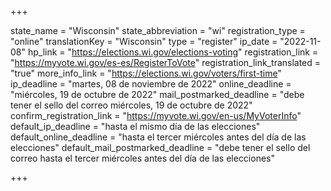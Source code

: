 +++

state_name = "Wisconsin"
state_abbreviation = "wi"
registration_type = "online"
translationKey = "Wisconsin"
type = "register"
ip_date = "2022-11-08"
hp_link = "https://elections.wi.gov/elections-voting"
registration_link = "https://myvote.wi.gov/es-es/RegisterToVote"
registration_link_translated = "true"
more_info_link = "https://elections.wi.gov/voters/first-time"
ip_deadline = "martes, 08 de noviembre de 2022"
online_deadline = "miércoles, 19 de octubre de 2022"
mail_postmarked_deadline = "debe tener el sello del correo miércoles, 19 de octubre de 2022"
confirm_registration_link = "https://myvote.wi.gov/en-us/MyVoterInfo"
default_ip_deadline = "hasta el mismo día de las elecciones"
default_online_deadline = "hasta el tercer miércoles antes del día de las elecciones"
default_mail_postmarked_deadline = "debe tener el sello del correo hasta el tercer miércoles antes del día de las elecciones"

+++